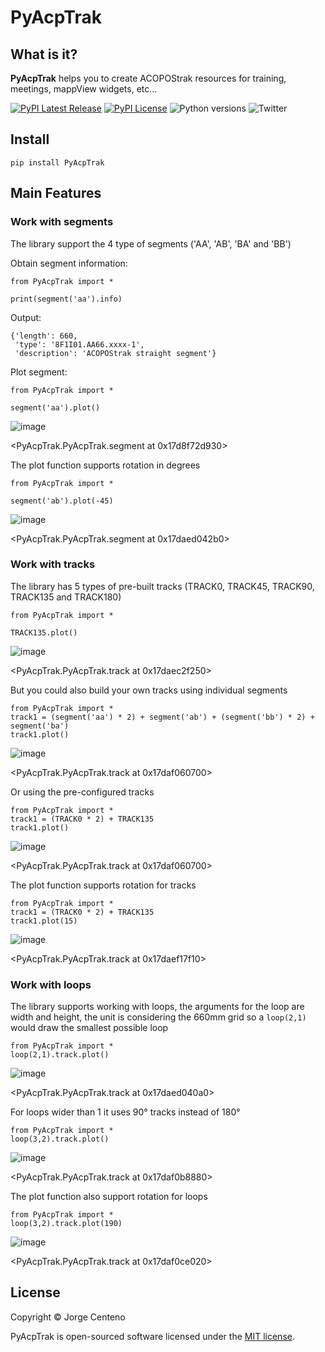 # PyAcpTrak

## What is it?

**PyAcpTrak** helps you to create ACOPOStrak resources for training, meetings, mappView widgets, etc...

[![PyPI Latest Release](https://img.shields.io/pypi/v/PyAcpTrak)](https://pypi.org/project/PyAcpTrak/)
[![PyPI License](https://img.shields.io/pypi/l/PyAcpTrak)](https://github.com/HeytalePazguato/PyAcpTrak/blob/master/LICENSE)
![Python versions](https://img.shields.io/pypi/pyversions/PyAcpTrak)
![Twitter](https://img.shields.io/twitter/follow/HeytalePazguato?style=social)


## Install
```
pip install PyAcpTrak
```

## Main Features

### Work with segments

The library support the 4 type of segments ('AA', 'AB', 'BA' and 'BB')

Obtain segment information:

```
from PyAcpTrak import *

print(segment('aa').info)
```

Output:
```
{'length': 660,
 'type': '8F1I01.AA66.xxxx-1',
 'description': 'ACOPOStrak straight segment'}
```
Plot segment:
```
from PyAcpTrak import *

segment('aa').plot()
```
![image](https://user-images.githubusercontent.com/101816677/158948767-9d10a414-21d3-42b3-ab1c-e54eace0c39f.png)

<PyAcpTrak.PyAcpTrak.segment at 0x17d8f72d930>


The plot function supports rotation in degrees
```
from PyAcpTrak import *

segment('ab').plot(-45)
```
![image](https://user-images.githubusercontent.com/101816677/158949082-e38760c1-25fe-425e-b56e-ef96c223fbc2.png)

<PyAcpTrak.PyAcpTrak.segment at 0x17daed042b0>

### Work with tracks

The library has 5 types of pre-built tracks (TRACK0, TRACK45, TRACK90, TRACK135 and TRACK180)

```
from PyAcpTrak import *

TRACK135.plot()
```
![image](https://user-images.githubusercontent.com/101816677/158949482-f06e91bc-f8b9-4e11-b0fc-a7fe1149a15e.png)

<PyAcpTrak.PyAcpTrak.track at 0x17daec2f250>

But you could also build your own tracks using individual segments

```
from PyAcpTrak import *
track1 = (segment('aa') * 2) + segment('ab') + (segment('bb') * 2) + segment('ba')
track1.plot()
```
![image](https://user-images.githubusercontent.com/101816677/158949973-eea998ae-32fc-491f-955c-c5fbef496978.png)

<PyAcpTrak.PyAcpTrak.track at 0x17daf060700>

Or using the pre-configured tracks

```
from PyAcpTrak import *
track1 = (TRACK0 * 2) + TRACK135
track1.plot()
```
![image](https://user-images.githubusercontent.com/101816677/158949973-eea998ae-32fc-491f-955c-c5fbef496978.png)

<PyAcpTrak.PyAcpTrak.track at 0x17daf060700>

The plot function supports rotation for tracks

```
from PyAcpTrak import *
track1 = (TRACK0 * 2) + TRACK135
track1.plot(15)
```
![image](https://user-images.githubusercontent.com/101816677/158950300-9ffa4009-c5fe-4402-8284-003a8c8d5a1f.png)

<PyAcpTrak.PyAcpTrak.track at 0x17daef17f10>

### Work with loops

The library supports working with loops, the arguments for the loop are width and height, the unit is considering the 660mm grid so a `loop(2,1)` would draw the smallest possible loop

```
from PyAcpTrak import *
loop(2,1).track.plot()
```
![image](https://user-images.githubusercontent.com/101816677/158950730-1c74eb26-49b6-483a-b807-2f9887d9b7d8.png)

<PyAcpTrak.PyAcpTrak.track at 0x17daed040a0>

For loops wider than 1 it uses 90° tracks instead of 180°

```
from PyAcpTrak import *
loop(3,2).track.plot()
```
![image](https://user-images.githubusercontent.com/101816677/158950937-3a69abb0-5b25-4b3a-9b56-447b6b741304.png)

<PyAcpTrak.PyAcpTrak.track at 0x17daf0b8880>

The plot function also support rotation for loops

```
from PyAcpTrak import *
loop(3,2).track.plot(190)
```
![image](https://user-images.githubusercontent.com/101816677/158951085-4ce1008d-aa84-4158-98d0-e83406bb5326.png)

<PyAcpTrak.PyAcpTrak.track at 0x17daf0ce020>

## License

Copyright © Jorge Centeno

PyAcpTrak is open-sourced software licensed under the [MIT license](LICENSE).
